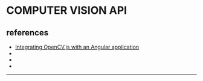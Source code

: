 # COMPUTER VISION API

## references

- [Integrating OpenCV.js with an Angular application](https://medium.com/code-divoire/integrating-opencv-js-with-an-angular-application-20ae11c7e217)
- []()
- []()
- []()

***
